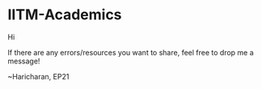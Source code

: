 # IITM-Academics

Hi

If there are any errors/resources you want to share, feel free to drop me a message!

~Haricharan, EP21